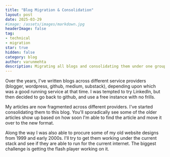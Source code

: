 ```yaml
---
title: "Blog Migration & Consolidation"
layout: post
date: 2025-03-29
#image: /assets/images/markdown.jpg
headerImage: false
tag:
- technical
- migration
star: true
hidden: false
category: blog
author: varunmehta
description: Migrating all blogs and consolidating them under one group.
---
```


Over the years, I've written blogs across different service providers (blogger, wordpress, github, medium, substack), depending upon which was a good running service at that time. I was tempted to try LinkedIn, but then decided to go back to github, and use a free instance with no frills.

 My articles are now fragmented across different providers. I've started consolidating them to this blog. You'll sporadically see some of the older articles show up based on how soon I'm able to find the article and move it over to the new format.

Along the way I was also able to procure some of my old website designs from 1999 and early 2000s. I'll try to get them working under the current stack and see if they are able to run for the current internet. The biggest challenge is getting the flash player working on it.  
